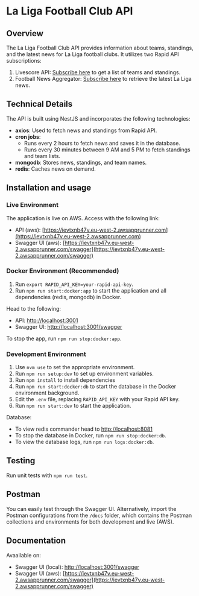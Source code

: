 # La Liga Football Club API

## Overview

The La Liga Football Club API provides information about teams, standings, and the latest news for La Liga football clubs. It utilizes two Rapid API subscriptions:

1. Livescore API: [Subscribe here](https://rapidapi.com/apidojo/api/livescore6) to get a list of teams and standings.
2. Football News Aggregator: [Subscribe here](https://rapidapi.com/arkasarkar2000/api/football-news-aggregator-live) to retrieve the latest La Liga news.

## Technical Details

The API is built using NestJS and incorporates the following technologies:

- **axios**: Used to fetch news and standings from Rapid API.
- **cron jobs**:
  - Runs every 2 hours to fetch news and saves it in the database.
  - Runs every 30 minutes between 9 AM and 5 PM to fetch standings and team lists.
- **mongodb**: Stores news, standings, and team names.
- **redis**: Caches news on demand.

## Installation and usage

### Live Environment

The application is live on AWS. Access with the following link:

- API (aws): [https://ievtxnb47v.eu-west-2.awsapprunner.com](https://ievtxnb47v.eu-west-2.awsapprunner.com)
- Swagger UI (aws): [https://ievtxnb47v.eu-west-2.awsapprunner.com/swagger](https://ievtxnb47v.eu-west-2.awsapprunner.com/swagger)

### Docker Environment (Recommended)

1. Run `export RAPID_API_KEY=your-rapid-api-key`.
2. Run `npm run start:docker:app` to start the application and all dependencies (redis, mongodb) in Docker.

Head to the following:

- API:  [http://localhost:3001](http://localhost:3001)
- Swagger UI: [http://localhost:3001/swagger](http://localhost:3001/swagger)

To stop the app, run `npm run stop:docker:app`.

### Development Environment

1. Use `nvm use` to set the appropriate environment.
2. Run `npm run setup:dev` to set up environment variables.
3. Run `npm install` to install dependencies
4. Run `npm run start:docker:db` to start the database in the Docker environment background.
5. Edit the `.env` file, replacing `RAPID_API_KEY` with your Rapid API key.
6. Run `npm run start:dev` to start the application.

Database:

- To view redis commander head to [http://localhost:8081](http://localhost:8081)
- To stop the database in Docker, run `npm run stop:docker:db`. 
- To view the database logs, run `npm run logs:docker:db`.


## Testing

Run unit tests with `npm run test`.


## Postman

You can easily test through the Swagger UI. Alternatively, import the Postman configurations from the `/docs` folder, which contains the Postman collections and environments for both development and live (AWS).

## Documentation 

Avaailable on:

- Swagger UI (local): [http://localhost:3001/swagger](http://localhost:3001/swagger)
- Swagger UI (aws): [https://ievtxnb47v.eu-west-2.awsapprunner.com/swagger](https://ievtxnb47v.eu-west-2.awsapprunner.com/swagger)